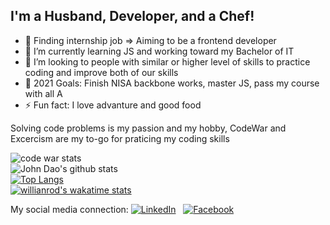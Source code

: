 <!-- <p align="center">
<img src="./src/loop space.webp"></img>
</p> -->

## I'm a Husband, Developer, and a Chef!
- 🔭 Finding internship job => Aiming to be a frontend developer
- 🌱 I’m currently learning JS and working toward my Bachelor of IT
- 👯 I’m looking to people with similar or higher level of skills to practice coding and improve both of our skills
- 🥅 2021 Goals: Finish NISA backbone works, master JS, pass my course with all A
- ⚡ Fun fact: I love advanture and good food

Solving code problems is my passion and my hobby, CodeWar and Excercism are my to-go for praticing my coding skills

![code war stats](https://www.codewars.com/users/johndao1005/badges/large)
<br/>
![John Dao's github stats](https://github-readme-stats.vercel.app/api?username=johndao1005&show_icons=true&theme=tokyonight)
<br/>
[![Top Langs](https://github-readme-stats.vercel.app/api/top-langs/?username=johndao1005)](https://github.com/anuraghazra/github-readme-stats)
<br/>
[![willianrod's wakatime stats](https://github-readme-stats.vercel.app/api/wakatime/?username=johndao1005)](https://github.com/anuraghazra/github-readme-stats)

My social media connection:
  <a href="https://www.linkedin.com/in/mrjohndao/" ><img src="https://img.shields.io/badge/LinkedIn-%230077B5.svg?&style=flat-square&logo=linkedin&logoColor=white" alt="LinkedIn"></a> &nbsp; 
<a href="https://www.facebook.com/John.dao95" ><img src="https://img.shields.io/badge/Facebook-%231877F2.svg?&style=flat-square&logo=facebook&logoColor=white" alt="Facebook"></a>  <br>
